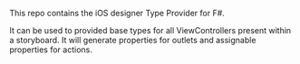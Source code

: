 This repo contains the iOS designer Type Provider for F#.

It can be used to provided base types for all ViewControllers present within a storyboard.  It will generate properties for outlets and assignable properties for actions.
